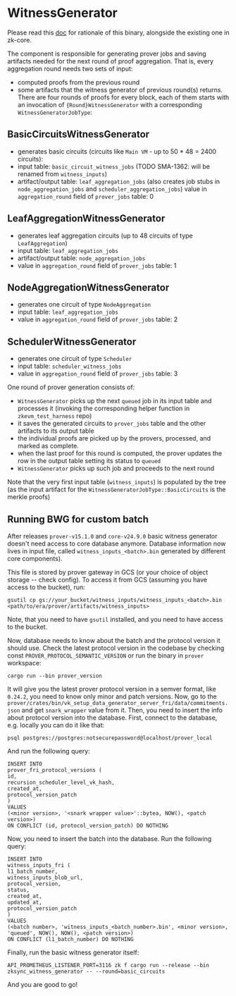 # WitnessGenerator

Please read this
[doc](https://www.notion.so/matterlabs/Draft-FRI-Prover-Integration-Prover-Shadowing-c4b1373786eb43779a93118be4be5d99)
for rationale of this binary, alongside the existing one in zk-core.

The component is responsible for generating prover jobs and saving artifacts needed for the next round of proof
aggregation. That is, every aggregation round needs two sets of input:

- computed proofs from the previous round
- some artifacts that the witness generator of previous round(s) returns. There are four rounds of proofs for every
  block, each of them starts with an invocation of `{Round}WitnessGenerator` with a corresponding
  `WitnessGeneratorJobType`:

## BasicCircuitsWitnessGenerator

- generates basic circuits (circuits like `Main VM` - up to 50 \* 48 = 2400 circuits):
- input table: `basic_circuit_witness_jobs` (TODO SMA-1362: will be renamed from `witness_inputs`)
- artifact/output table: `leaf_aggregation_jobs` (also creates job stubs in `node_aggregation_jobs` and
  `scheduler_aggregation_jobs`) value in `aggregation_round` field of `prover_jobs` table: 0

## LeafAggregationWitnessGenerator

- generates leaf aggregation circuits (up to 48 circuits of type `LeafAggregation`)
- input table: `leaf_aggregation_jobs`
- artifact/output table: `node_aggregation_jobs`
- value in `aggregation_round` field of `prover_jobs` table: 1

## NodeAggregationWitnessGenerator

- generates one circuit of type `NodeAggregation`
- input table: `leaf_aggregation_jobs`
- value in `aggregation_round` field of `prover_jobs` table: 2

## SchedulerWitnessGenerator

- generates one circuit of type `Scheduler`
- input table: `scheduler_witness_jobs`
- value in `aggregation_round` field of `prover_jobs` table: 3

One round of prover generation consists of:

- `WitnessGenerator` picks up the next `queued` job in its input table and processes it (invoking the corresponding
  helper function in `zkevm_test_harness` repo)
- it saves the generated circuits to `prover_jobs` table and the other artifacts to its output table
- the individual proofs are picked up by the provers, processed, and marked as complete.
- when the last proof for this round is computed, the prover updates the row in the output table setting its status to
  `queued`
- `WitnessGenerator` picks up such job and proceeds to the next round

Note that the very first input table (`witness_inputs`) is populated by the tree (as the input artifact for the
`WitnessGeneratorJobType::BasicCircuits` is the merkle proofs)

## Running BWG for custom batch

After releases `prover-v15.1.0` and `core-v24.9.0` basic witness generator doesn't need access to core database anymore.
Database information now lives in input file, called `witness_inputs_<batch>.bin` generated by different core
components).

This file is stored by prover gateway in GCS (or your choice of object storage -- check config). To access it from GCS
(assuming you have access to the bucket), run:

```shell
gsutil cp gs://your_bucket/witness_inputs/witness_inputs_<batch>.bin <path/to/era/prover/artifacts/witness_inputs>
```

Note, that you need to have `gsutil` installed, and you need to have access to the bucket.

Now, database needs to know about the batch and the protocol version it should use. Check the latest protocol version in
the codebase by checking const `PROVER_PROTOCOL_SEMANTIC_VERSION` or run the binary in `prover` workspace:

```console
cargo run --bin prover_version
```

It will give you the latest prover protocol version in a semver format, like `0.24.2`, you need to know only minor and
patch versions. Now, go to the `prover/crates/bin/vk_setup_data_generator_server_fri/data/commitments.json` and get
`snark_wrapper` value from it. Then, you need to insert the info about protocol version into the database. First,
connect to the database, e.g. locally you can do it like that:

```shell
psql postgres://postgres:notsecurepassword@localhost/prover_local
```

And run the following query:

```shell
INSERT INTO
prover_fri_protocol_versions (
id,
recursion_scheduler_level_vk_hash,
created_at,
protocol_version_patch
)
VALUES
(<minor version>, '<snark wrapper value>'::bytea, NOW(), <patch version>)
ON CONFLICT (id, protocol_version_patch) DO NOTHING

```

Now, you need to insert the batch into the database. Run the following query:

```shell
INSERT INTO
witness_inputs_fri (
l1_batch_number,
witness_inputs_blob_url,
protocol_version,
status,
created_at,
updated_at,
protocol_version_patch
)
VALUES
(<batch number>, 'witness_inputs_<batch_number>.bin', <minor version>, 'queued', NOW(), NOW(), <patch version>)
ON CONFLICT (l1_batch_number) DO NOTHING
```

Finally, run the basic witness generator itself:

```shell
API_PROMETHEUS_LISTENER_PORT=3116 zk f cargo run --release --bin zksync_witness_generator -- --round=basic_circuits
```

And you are good to go!
